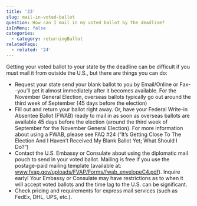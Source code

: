 ```yaml
---
title: '23'
slug: mail-in-voted-ballot
question: How can I mail in my voted ballot by the deadline?
isInMenu: false
categories:
  - category: returningBallot
relatedFaqs:
  - related: '24'
---
```

Getting your voted ballot to your state by the deadline can be difficult if you must mail it from outside the U.S., but there are things you can do:

* Request your state send your blank ballot to you by Email/Online or Fax--you’ll get it almost immediately after it becomes available. For the November General Election, overseas ballots typically go out around the third week of September (45 days before the election)
* Fill out and return your ballot right away. Or, have your Federal Write-in Absentee Ballot (FWAB) ready to mail in as soon as overseas ballots are available 45 days before the election (around the third week of September for the November General Election). For more information about using a FWAB, please see FAQ #24 (“It’s Getting Close To The Election And I Haven’t Received My Blank Ballot Yet; What Should I Do?”)
* Contact the U.S. Embassy or Consulate about using the diplomatic mail pouch to send in your voted ballot. Mailing is free if you use the postage-paid mailing template (available at: www.fvap.gov/uploads/FVAP/Forms/fwab_envelopeC4.pdf). Inquire early! Your Embassy or Consulate may have restrictions as to when it will accept voted ballots and the time lag to the U.S. can be significant.
* Check pricing and requirements for express mail services (such as FedEx, DHL, UPS, etc.).
